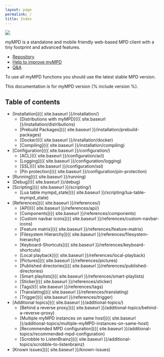 ```yaml
---
layout: page
permalink: /
title: Index
---
```


<img src="{{ site.baseurl }}/assets/mympd-logo-schriftzug.svg"/>

myMPD is a standalone and mobile friendly web-based MPD client with a tiny footprint and advanced features.

- [Repository](https://github.com/jcorporation/myMPD)
- [Help to improve myMPD](https://github.com/jcorporation/myMPD/issues/167)
- [Q&A](https://github.com/jcorporation/myMPD/discussions/categories/q-a)

To use all myMPD functions you should use the latest stable MPD version.

This documentation is for myMPD version {% include version %}.

## Table of contents

- [Installation]({{ site.baseurl }}/installation/)
  - [Distributions with myMPD]({{ site.baseurl }}/installation/distributions)
  - [Prebuild Packages]({{ site.baseurl }}/installation/prebuild-packages)
  - [Docker]({{ site.baseurl }}/installation/docker)
  - [Compiling]({{ site.baseurl }}/installation/compiling)
- [Configuration]({{ site.baseurl }}/configuration/)
  - [ACL]({{ site.baseurl }}/configuration/acl)
  - [Logging]({{ site.baseurl }}/configuration/logging)
  - [SSL]({{ site.baseurl }}/configuration/ssl)
  - [Pin protection]({{ site.baseurl }}/configuration/pin-protection)
- [Running]({{ site.baseurl }}/running)
- [Debug]({{ site.baseurl }}/debug)
- [Scripting]({{ site.baseurl }}/scripting/)
  - [Lua table mympd_state]({{ site.baseurl }}/scripting/lua-table-mympd_state)
- [References]({{ site.baseurl }}/references/)
  - [API]({{ site.baseurl }}/references/api/)
  - [Components]({{ site.baseurl }}/references/components)
  - [Custom navbar icons]({{ site.baseurl }}/references/custom-navbar-icons)
  - [Feature matrix]({{ site.baseurl }}/references/feature-matrix)
  - [Filesystem Hierarchy]({{ site.baseurl }}/references/filesystem-hierarchy)
  - [Keyboard-Shortcuts]({{ site.baseurl }}/references/keyboard-shortcuts)
  - [Local playback]({{ site.baseurl }}/references/local-playback)
  - [Pictures]({{ site.baseurl }}/references/pictures)
  - [Published directories]({{ site.baseurl }}/references/published-directories)
  - [Smart playlists]({{ site.baseurl }}/references/smart-playlists)
  - [Sticker]({{ site.baseurl }}/references/sticker)
  - [Tags]({{ site.baseurl }}/references/tags)
  - [Translating]({{ site.baseurl }}/references/translating)
  - [Trigger]({{ site.baseurl }}/references/trigger)
- [Additional topics]({{ site.baseurl }}/additional-topics/)
  - [Behind a reverse proxy]({{ site.baseurl }}/additional-topics/behind-a-reverse-proxy)
  - [Multiple myMPD instances on same host]({{ site.baseurl }}/additional-topics/multiple-myMPD-instances-on-same-host)
  - [Recommended MPD configuration]({{ site.baseurl }}/additional-topics/recommended-mpd-configuration)
  - [Scrobble to ListenBrainz]({{ site.baseurl }}/additional-topics/scrobble-to-listenbrainz)
- [Known issues]({{ site.baseurl }}/known-issues)
